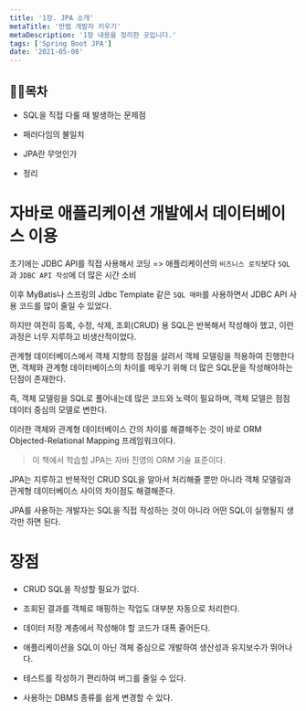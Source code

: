 ```yaml
---
title: '1장. JPA 소개'
metaTitle: '만렙 개발자 키우기'
metaDescription: '1장 내용을 정리한 곳입니다.'
tags: ['Spring Boot JPA']
date: '2021-05-08'
---
```


## 🤸‍♂️목차

- SQL을 직접 다룰 때 발생하는 문제점


- 패러다임의 불일치


- JPA란 무엇인가


- 정리

# 자바로 애플리케이션 개발에서 데이터베이스 이용

초기에는 JDBC API를 직접 사용해서 코딩 => 애플리케이션의 `비즈니스 로직`보다 `SQL`과 `JDBC API 작성`에 더 많은 시간 소비

이후 MyBatis나 스프링의 Jdbc Template 같은 `SQL 매퍼`를 사용하면서 JDBC API 사용 코드를 많이 줄일 수 있었다.

하지만 여전히 등록, 수정, 삭제, 조회(CRUD) 용 SQL은 반복해서 작성해야 했고, 이런 과정은 너무 지루하고 비생산적이었다.

관계형 데이터베이스에서 객체 지향의 장점을 살려서 객체 모델링을 적용하여 진행한다면, 객체와 관계형 데이터베이스의 차이를 메우기 위해 더 많은 SQL문을 작성해야하는 단점이 존재한다.

즉, 객체 모델링을 SQL로 풀어내는데 많은 코드와 노력이 필요하며, 객체 모델은 점점 데이터 중심의 모델로 변한다.

이러한 객체와 관계형 데이터베이스 간의 차이를 해결해주는 것이 바로 ORM Objected-Relational Mapping 프레임워크이다.

> 이 책에서 학습할 JPA는 자바 진영의 ORM 기술 표준이다.

JPA는 지루하고 반복적인 CRUD SQL을 알아서 처리해줄 뿐만 아니라 객체 모델링과 관게형 데이터베이스 사이의 차이점도 해결해준다.

JPA를 사용하는 개발자는 SQL을 직접 작성하는 것이 아니라 어떤 SQL이 실행될지 생각만 하면 된다.

# 장점

- CRUD SQL을 작성할 필요가 없다.


- 조회된 결과를 객체로 매핑하는 작업도 대부분 자동으로 처리한다.


- 데이터 저장 계층에서 작성해야 할 코드가 대폭 줄어든다.


- 애플리케이션을 SQL이 아닌 객체 중심으로 개발하여 생산성과 유지보수가 뛰어나다.


- 테스트를 작성하기 편리하여 버그를 줄일 수 있다.


- 사용하는 DBMS 종류를 쉽게 변경할 수 있다.

